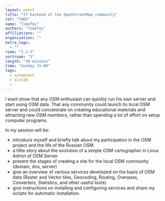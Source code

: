 ```yaml
---
layout: event
title: "IT backend of the OpenStreetMap community"
ref: "T005"
name: "Timofey"
authors: "Timofey"
affiliations: ""
organization: ""
extra_tags:
  - ""
room: "S.1.5"
sortroom: "3"
length: "30 minutes"
time: "Sunday 15:00"
tags:
  - sotmevent
  - slot26
  - 
---
```

I want show that any OSM enthusiast can quickly run his own server and start using OSM data. That any community could launch its local OSM server and could concentrate on creating educational materials and attracting new OSM members, rather than spending a lot of effort on setup computer programs. 

In my session will be:
- introduce myself and briefly talk about my participation in the OSM project and the life of the Russian OSM
- a little story about the evolution of a simple OSM cartographer in Linux Admin of OSM Server
- present the stages of creating a site for the local OSM community (domain, dns, server)
- give an overview of various services developed on the basis of OSM data (Raster and Vector tiles, Geocoding, Routing, Overpass, Converters, Statistics, and other useful tools)
- give instructions on installing and configuring services and share my scripts for automatic installation.